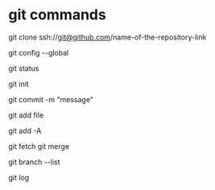 # git commands

git clone ssh://git@github.com/name-of-the-repository-link

git config --global

git status

git init

git commit -m "message"

git add file

git add -A


git fetch
git merge

git branch --list

git log



